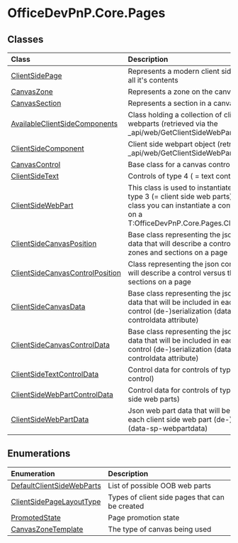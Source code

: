 # OfficeDevPnP.Core.Pages
## Classes
|**Class**|**Description**|
|:-----|:-----|
|[ClientSidePage](OfficeDevPnP.Core.Pages.ClientSidePage.md)|Represents a modern client side page with all it's contents|
|[CanvasZone](OfficeDevPnP.Core.Pages.CanvasZone.md)|Represents a zone on the canvas|
|[CanvasSection](OfficeDevPnP.Core.Pages.CanvasSection.md)|Represents a section in a canvas zone|
|[AvailableClientSideComponents](OfficeDevPnP.Core.Pages.AvailableClientSideComponents.md)|Class holding a collection of client side webparts (retrieved via the _api/web/GetClientSideWebParts REST call)|
|[ClientSideComponent](OfficeDevPnP.Core.Pages.ClientSideComponent.md)|Client side webpart object (retrieved via the _api/web/GetClientSideWebParts REST call)|
|[CanvasControl](OfficeDevPnP.Core.Pages.CanvasControl.md)|Base class for a canvas control|
|[ClientSideText](OfficeDevPnP.Core.Pages.ClientSideText.md)|Controls of type 4 ( = text control)|
|[ClientSideWebPart](OfficeDevPnP.Core.Pages.ClientSideWebPart.md)| This class is used to instantiate controls of type 3 (= client side web parts). Using this class you can instantiate a control and add it on a T:OfficeDevPnP.Core.Pages.ClientSidePage. |
|[ClientSideCanvasPosition](OfficeDevPnP.Core.Pages.ClientSideCanvasPosition.md)|Base class representing the json control data that will describe a control versus the zones and sections on a page|
|[ClientSideCanvasControlPosition](OfficeDevPnP.Core.Pages.ClientSideCanvasControlPosition.md)|Class representing the json control data that will describe a control versus the zones and sections on a page|
|[ClientSideCanvasData](OfficeDevPnP.Core.Pages.ClientSideCanvasData.md)|Base class representing the json control data that will be included in each client side control (de-)serialization (data-sp-controldata attribute)|
|[ClientSideCanvasControlData](OfficeDevPnP.Core.Pages.ClientSideCanvasControlData.md)|Base class representing the json control data that will be included in each client side control (de-)serialization (data-sp-controldata attribute)|
|[ClientSideTextControlData](OfficeDevPnP.Core.Pages.ClientSideTextControlData.md)|Control data for controls of type 4 (= text control)|
|[ClientSideWebPartControlData](OfficeDevPnP.Core.Pages.ClientSideWebPartControlData.md)|Control data for controls of type 3 (= client side web parts)|
|[ClientSideWebPartData](OfficeDevPnP.Core.Pages.ClientSideWebPartData.md)|Json web part data that will be included in each client side web part (de-)serialization (data-sp-webpartdata)|
## Enumerations
|**Enumeration**|**Description**|
|:-----|:-----|
|[DefaultClientSideWebParts](OfficeDevPnP.Core.Pages.DefaultClientSideWebParts.md)|List of possible OOB web parts|
|[ClientSidePageLayoutType](OfficeDevPnP.Core.Pages.ClientSidePageLayoutType.md)|Types of client side pages that can be created|
|[PromotedState](OfficeDevPnP.Core.Pages.PromotedState.md)|Page promotion state|
|[CanvasZoneTemplate](OfficeDevPnP.Core.Pages.CanvasZoneTemplate.md)|The type of canvas being used|
